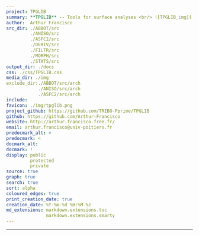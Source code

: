 ```yaml
---
project: TPGLIB
summary: **TPGLIB** -- Tools for surface analyses <br/> ![TPGLIB_img](./media/tpglib_banner.jpg)
author:  Arthur Francisco
src_dir: ./ABBOT/src
         ./ANISO/src
         ./ASFC2/src
         ./DERIV/src
         ./FILTR/src
         ./MORPH/src
         ./STATS/src
output_dir: ./docs
css: ./css/TPGLIB.css
media_dir: ./img
exclude_dir:./ABBOT/src/arch
            ./ANISO/src/arch
            ./ASFC2/src/arch
include:
favicon: ./img/tpglib.png
project_github: https://github.com/TRIBO-Pprime/TPGLIB
github: https://github.com/Arthur-Francisco
website: http://arthur.francisco.free.fr/
email: arthur.francisco@univ-poitiers.fr
predocmark_alt: >
predocmark: <
docmark_alt:
docmark: !
display: public
         protected
         private
source: true
graph: true
search: true
sort: alpha
coloured_edges: true
print_creation_date: true
creation_date: %Y-%m-%d %H:%M %z
md_extensions: markdown.extensions.toc
               markdown.extensions.smarty
---
```


-----------------


